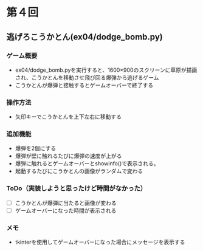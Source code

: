 # 第４回
## 逃げろこうかとん(ex04/dodge_bomb.py)
### ゲーム概要
- ex04/dodge_bomb.pyを実行すると、1600×900のスクリーンに草原が描画され、こうかとんを移動させ飛び回る爆弾から逃げるゲーム
- こうかとんが爆弾と接触するとゲームオーバーで終了する
### 操作方法
- 矢印キーでこうかとんを上下左右に移動する
### 追加機能
- 爆弾を2個にする
- 爆弾が壁に触れるたびに爆弾の速度が上がる
- 爆弾に触れるとゲームオーバーとshowinfo()で表示される。
- 起動するたびにこうかとんの画像がランダムで変わる
### ToDo（実装しようと思ったけど時間がなかった）
- [ ] こうかとんが爆弾に当たると画像が変わる
- [ ] ゲームオーバーになった時間が表示される
### メモ
- tkinterを使用してゲームオーバーになった場合にメッセージを表示する